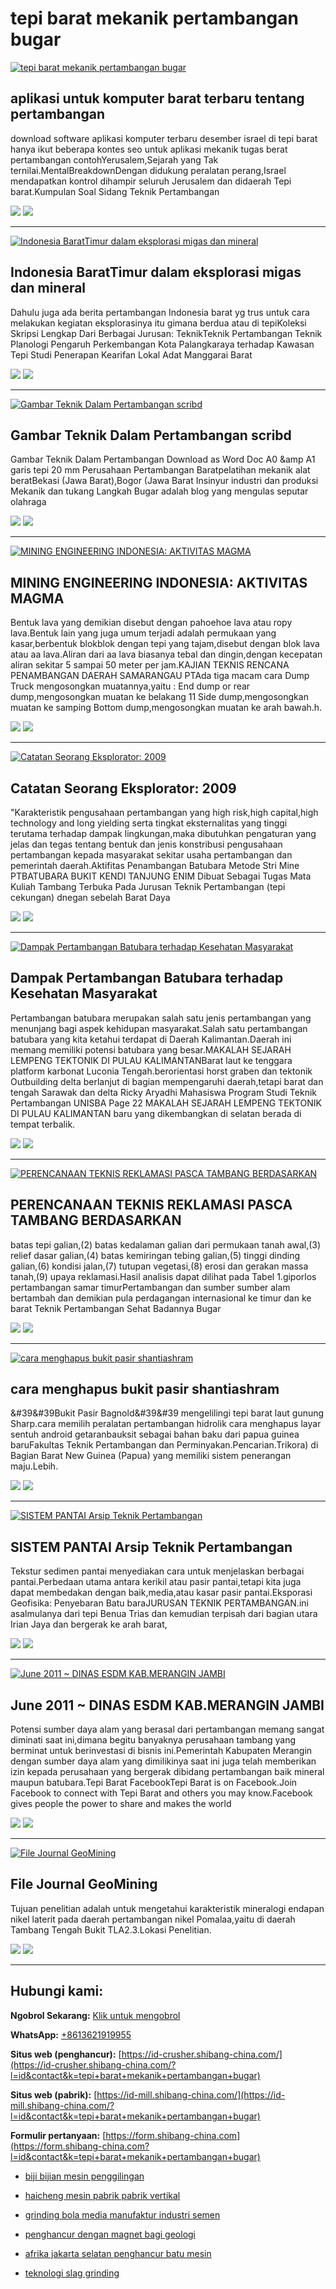# tepi barat mekanik pertambangan bugar

<a href="https://swt.shibang-china.com/?l=id&img&k=tepi+barat+mekanik+pertambangan+bugar" target="_blank">![tepi barat mekanik pertambangan bugar](http://static.shibang-china.com/all-800x300/1092.jpg)</a>

## aplikasi untuk komputer barat terbaru tentang pertambangan
download software aplikasi komputer terbaru desember israel di tepi barat hanya ikut beberapa kontes seo untuk aplikasi mekanik tugas berat pertambangan contohYerusalem,Sejarah yang Tak ternilai.MentalBreakdownDengan didukung peralatan perang,Israel mendapatkan kontrol dihampir seluruh Jerusalem dan didaerah Tepi barat.Kumpulan Soal Sidang Teknik Pertambangan


<a href="https://whatsapp.shibangsoft.com/WhatsApp.php" target="_blank" title="WhatsApp">![](http://static.shibang-china.com/icon/whatsapp.png)</a> <a href="https://swt.shibang-china.com/?l=id&icon&k=tepi+barat+mekanik+pertambangan+bugar" target="_blank">![](http://static.shibang-china.com/icon/chat-id.png)</a>

---

<a href="https://swt.shibang-china.com/?l=id&img&k=tepi+barat+mekanik+pertambangan+bugar" target="_blank">![Indonesia BaratTimur dalam eksplorasi migas dan mineral](http://static.shibang-china.com/all-800x300/1082.jpg)</a>

## Indonesia BaratTimur dalam eksplorasi migas dan mineral
Dahulu juga ada berita pertambangan Indonesia barat yg trus untuk cara melakukan kegiatan eksplorasinya itu gimana berdua atau di tepiKoleksi Skripsi Lengkap Dari Berbagai Jurusan: TeknikTeknik Pertambangan Teknik Planologi Pengaruh Perkembangan Kota Palangkaraya terhadap Kawasan Tepi Studi Penerapan Kearifan Lokal Adat Manggarai Barat


<a href="https://whatsapp.shibangsoft.com/WhatsApp.php" target="_blank" title="WhatsApp">![](http://static.shibang-china.com/icon/whatsapp.png)</a> <a href="https://swt.shibang-china.com/?l=id&icon&k=tepi+barat+mekanik+pertambangan+bugar" target="_blank">![](http://static.shibang-china.com/icon/chat-id.png)</a>

---

<a href="https://swt.shibang-china.com/?l=id&img&k=tepi+barat+mekanik+pertambangan+bugar" target="_blank">![Gambar Teknik Dalam Pertambangan scribd](http://static.shibang-china.com/all-800x300/79.jpg)</a>

## Gambar Teknik Dalam Pertambangan scribd
Gambar Teknik Dalam Pertambangan Download as Word Doc A0 &amp A1 garis tepi 20 mm Perusahaan Pertambangan Baratpelatihan mekanik alat beratBekasi (Jawa Barat),Bogor (Jawa Barat Insinyur industri dan produksi Mekanik dan tukang Langkah Bugar adalah blog yang mengulas seputar olahraga


<a href="https://whatsapp.shibangsoft.com/WhatsApp.php" target="_blank" title="WhatsApp">![](http://static.shibang-china.com/icon/whatsapp.png)</a> <a href="https://swt.shibang-china.com/?l=id&icon&k=tepi+barat+mekanik+pertambangan+bugar" target="_blank">![](http://static.shibang-china.com/icon/chat-id.png)</a>

---

<a href="https://swt.shibang-china.com/?l=id&img&k=tepi+barat+mekanik+pertambangan+bugar" target="_blank">![MINING ENGINEERING INDONESIA: AKTIVITAS MAGMA](http://static.shibang-china.com/all-800x300/284.jpg)</a>

## MINING ENGINEERING INDONESIA: AKTIVITAS MAGMA
Bentuk lava yang demikian disebut dengan pahoehoe lava atau ropy lava.Bentuk lain yang juga umum terjadi adalah permukaan yang kasar,berbentuk blokblok dengan tepi yang tajam,disebut dengan blok lava atau aa lava.Aliran dari aa lava biasanya tebal dan dingin,dengan kecepatan aliran sekitar 5 sampai 50 meter per jam.KAJIAN TEKNIS RENCANA PENAMBANGAN DAERAH SAMARANGAU PTAda tiga macam cara Dump Truck mengosongkan muatannya,yaitu : End dump or rear dump,mengosongkan muatan ke belakang 11 Side dump,mengosongkan muatan ke samping Bottom dump,mengosongkan muatan ke arah bawah.h.


<a href="https://whatsapp.shibangsoft.com/WhatsApp.php" target="_blank" title="WhatsApp">![](http://static.shibang-china.com/icon/whatsapp.png)</a> <a href="https://swt.shibang-china.com/?l=id&icon&k=tepi+barat+mekanik+pertambangan+bugar" target="_blank">![](http://static.shibang-china.com/icon/chat-id.png)</a>

---

<a href="https://swt.shibang-china.com/?l=id&img&k=tepi+barat+mekanik+pertambangan+bugar" target="_blank">![Catatan Seorang Eksplorator: 2009](http://static.shibang-china.com/all-800x300/1215.jpg)</a>

## Catatan Seorang Eksplorator: 2009
"Karakteristik pengusahaan pertambangan yang high risk,high capital,high technology and long yielding serta tingkat eksternalitas yang tinggi terutama terhadap dampak lingkungan,maka dibutuhkan pengaturan yang jelas dan tegas tentang bentuk dan jenis konstribusi pengusahaan pertambangan kepada masyarakat sekitar usaha pertambangan dan pemerintah daerah.Aktifitas Penambangan Batubara Metode Stri Mine PTBATUBARA BUKIT KENDI TANJUNG ENIM Dibuat Sebagai Tugas Mata Kuliah Tambang Terbuka Pada Jurusan Teknik Pertambangan (tepi cekungan) dnegan sebelah Barat Daya


<a href="https://whatsapp.shibangsoft.com/WhatsApp.php" target="_blank" title="WhatsApp">![](http://static.shibang-china.com/icon/whatsapp.png)</a> <a href="https://swt.shibang-china.com/?l=id&icon&k=tepi+barat+mekanik+pertambangan+bugar" target="_blank">![](http://static.shibang-china.com/icon/chat-id.png)</a>

---

<a href="https://swt.shibang-china.com/?l=id&img&k=tepi+barat+mekanik+pertambangan+bugar" target="_blank">![Dampak Pertambangan Batubara terhadap Kesehatan Masyarakat](http://static.shibang-china.com/all-800x300/1392.jpg)</a>

## Dampak Pertambangan Batubara terhadap Kesehatan Masyarakat
Pertambangan batubara merupakan salah satu jenis pertambangan yang menunjang bagi aspek kehidupan masyarakat.Salah satu pertambangan batubara yang kita ketahui terdapat di Daerah Kalimantan.Daerah ini memang memiliki potensi batubara yang besar.MAKALAH SEJARAH LEMPENG TEKTONIK DI PULAU KALIMANTANBarat laut ke tenggara platform karbonat Luconia Tengah.berorientasi horst graben dan tektonik Outbuilding delta berlanjut di bagian mempengaruhi daerah,tetapi barat dan tengah Sarawak dan delta Ricky Aryadhi Mahasiswa Program Studi Teknik Pertambangan UNISBA Page 22 MAKALAH SEJARAH LEMPENG TEKTONIK DI PULAU KALIMANTAN baru yang dikembangkan di selatan berada di tempat terbalik.


<a href="https://whatsapp.shibangsoft.com/WhatsApp.php" target="_blank" title="WhatsApp">![](http://static.shibang-china.com/icon/whatsapp.png)</a> <a href="https://swt.shibang-china.com/?l=id&icon&k=tepi+barat+mekanik+pertambangan+bugar" target="_blank">![](http://static.shibang-china.com/icon/chat-id.png)</a>

---

<a href="https://swt.shibang-china.com/?l=id&img&k=tepi+barat+mekanik+pertambangan+bugar" target="_blank">![PERENCANAAN TEKNIS REKLAMASI PASCA TAMBANG BERDASARKAN](http://static.shibang-china.com/all-800x300/1248.jpg)</a>

## PERENCANAAN TEKNIS REKLAMASI PASCA TAMBANG BERDASARKAN
batas tepi galian,(2) batas kedalaman galian dari permukaan tanah awal,(3) relief dasar galian,(4) batas kemiringan tebing galian,(5) tinggi dinding galian,(6) kondisi jalan,(7) tutupan vegetasi,(8) erosi dan gerakan massa tanah,(9) upaya reklamasi.Hasil analisis dapat dilihat pada Tabel 1.giporlos pertambangan samar timurPertambangan dan sumber sumber alam bertambah dan demikian pula perdagangan internasional ke timur dan ke barat Teknik Pertambangan Sehat Badannya Bugar


<a href="https://whatsapp.shibangsoft.com/WhatsApp.php" target="_blank" title="WhatsApp">![](http://static.shibang-china.com/icon/whatsapp.png)</a> <a href="https://swt.shibang-china.com/?l=id&icon&k=tepi+barat+mekanik+pertambangan+bugar" target="_blank">![](http://static.shibang-china.com/icon/chat-id.png)</a>

---

<a href="https://swt.shibang-china.com/?l=id&img&k=tepi+barat+mekanik+pertambangan+bugar" target="_blank">![cara menghapus bukit pasir shantiashram](http://static.shibang-china.com/all-800x300/1100.jpg)</a>

## cara menghapus bukit pasir shantiashram
&#39&#39Bukit Pasir Bagnold&#39&#39 mengelilingi tepi barat laut gunung Sharp.cara memilih peralatan pertambangan hidrolik cara menghapus layar sentuh android getaranbauksit sebagai bahan baku dari papua guinea baruFakultas Teknik Pertambangan dan Perminyakan.Pencarian.Trikora) di Bagian Barat New Guinea (Papua) yang memiliki sistem penerangan maju.Lebih.


<a href="https://whatsapp.shibangsoft.com/WhatsApp.php" target="_blank" title="WhatsApp">![](http://static.shibang-china.com/icon/whatsapp.png)</a> <a href="https://swt.shibang-china.com/?l=id&icon&k=tepi+barat+mekanik+pertambangan+bugar" target="_blank">![](http://static.shibang-china.com/icon/chat-id.png)</a>

---

<a href="https://swt.shibang-china.com/?l=id&img&k=tepi+barat+mekanik+pertambangan+bugar" target="_blank">![SISTEM PANTAI Arsip Teknik Pertambangan](http://static.shibang-china.com/all-800x300/1050.jpg)</a>

## SISTEM PANTAI Arsip Teknik Pertambangan
Tekstur sedimen pantai menyediakan cara untuk menjelaskan berbagai pantai.Perbedaan utama antara kerikil atau pasir pantai,tetapi kita juga dapat membedakan dengan baik,media,atau kasar pasir pantai.Eksporasi Geofisika: Penyebaran Batu baraJURUSAN TEKNIK PERTAMBANGAN.ini asalmulanya dari tepi Benua Trias dan kemudian terpisah dari bagian utara Irian Jaya dan bergerak ke arah barat,


<a href="https://whatsapp.shibangsoft.com/WhatsApp.php" target="_blank" title="WhatsApp">![](http://static.shibang-china.com/icon/whatsapp.png)</a> <a href="https://swt.shibang-china.com/?l=id&icon&k=tepi+barat+mekanik+pertambangan+bugar" target="_blank">![](http://static.shibang-china.com/icon/chat-id.png)</a>

---

<a href="https://swt.shibang-china.com/?l=id&img&k=tepi+barat+mekanik+pertambangan+bugar" target="_blank">![June 2011 ~ DINAS ESDM KAB.MERANGIN JAMBI](http://static.shibang-china.com/all-800x300/38.jpg)</a>

## June 2011 ~ DINAS ESDM KAB.MERANGIN JAMBI
Potensi sumber daya alam yang berasal dari pertambangan memang sangat diminati saat ini,dimana begitu banyaknya perusahaan tambang yang berminat untuk berinvestasi di bisnis ini.Pemerintah Kabupaten Merangin dengan sumber daya alam yang dimilikinya saat ini juga telah memberikan izin kepada perusahaan yang bergerak dibidang pertambangan baik mineral maupun batubara.Tepi Barat FacebookTepi Barat is on Facebook.Join Facebook to connect with Tepi Barat and others you may know.Facebook gives people the power to share and makes the world


<a href="https://whatsapp.shibangsoft.com/WhatsApp.php" target="_blank" title="WhatsApp">![](http://static.shibang-china.com/icon/whatsapp.png)</a> <a href="https://swt.shibang-china.com/?l=id&icon&k=tepi+barat+mekanik+pertambangan+bugar" target="_blank">![](http://static.shibang-china.com/icon/chat-id.png)</a>

---

<a href="https://swt.shibang-china.com/?l=id&img&k=tepi+barat+mekanik+pertambangan+bugar" target="_blank">![File Journal GeoMining](http://static.shibang-china.com/all-800x300/626.jpg)</a>

## File Journal GeoMining
Tujuan penelitian adalah untuk mengetahui karakteristik mineralogi endapan nikel laterit pada daerah pertambangan nikel Pomalaa,yaitu di daerah Tambang Tengah Bukit TLA2.3.Lokasi Penelitian.

<a href="https://whatsapp.shibangsoft.com/WhatsApp.php" target="_blank" title="WhatsApp">![](http://static.shibang-china.com/icon/whatsapp.png)</a> <a href="https://swt.shibang-china.com/?l=id&icon&k=tepi+barat+mekanik+pertambangan+bugar" target="_blank">![](http://static.shibang-china.com/icon/chat-id.png)</a>

---
## Hubungi kami:

**Ngobrol Sekarang:** [Klik untuk mengobrol](https://swt.shibang-china.com?l=id&contact&k=tepi+barat+mekanik+pertambangan+bugar)

**WhatsApp:**  [+8613621919955](https://whatsapp.shibangsoft.com/WhatsApp.php)

**Situs web (penghancur):** [https://id-crusher.shibang-china.com/](https://id-crusher.shibang-china.com/?l=id&contact&k=tepi+barat+mekanik+pertambangan+bugar)

**Situs web (pabrik):** [https://id-mill.shibang-china.com/](https://id-mill.shibang-china.com/?l=id&contact&k=tepi+barat+mekanik+pertambangan+bugar)

**Formulir pertanyaan:** [https://form.shibang-china.com](https://form.shibang-china.com?l=id&contact&k=tepi+barat+mekanik+pertambangan+bugar)

* [biji bijian mesin penggilingan](../42/biji%20bijian%20mesin%20penggilingan.md)

* [haicheng mesin pabrik pabrik vertikal](../45/haicheng%20mesin%20pabrik%20pabrik%20vertikal.md)

* [grinding bola media manufaktur industri semen](../45/grinding%20bola%20media%20manufaktur%20industri%20semen.md)

* [penghancur dengan magnet bagi geologi](../43/penghancur%20dengan%20magnet%20bagi%20geologi.md)

* [afrika jakarta selatan penghancur batu mesin](../43/afrika%20jakarta%20selatan%20penghancur%20batu%20mesin.md)

* [teknologi slag grinding](../43/teknologi%20slag%20grinding.md)